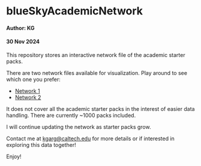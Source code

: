 # blueSkyAcademicNetwork

#### Author: KG

#### 30 Nov 2024

This repository stores an interactive network file of the academic starter packs.

There are two network files available for visualization. Play around to see which one you prefer:

- [Network 1](https://ketikagarg.github.io/blueSkyAcademicNetwork/network1.html)
- [Network 2](https://ketikagarg.github.io/blueSkyAcademicNetwork/network2.html)

It does not cover all the academic starter packs in the interest of easier data handling. There are currently ~1000 packs included.

I will continue updating the network as starter packs grow.

Contact me at [kgarg@caltech.edu](mailto:kgarg@caltech.edu) for more details or if interested in exploring this data together!

Enjoy!
